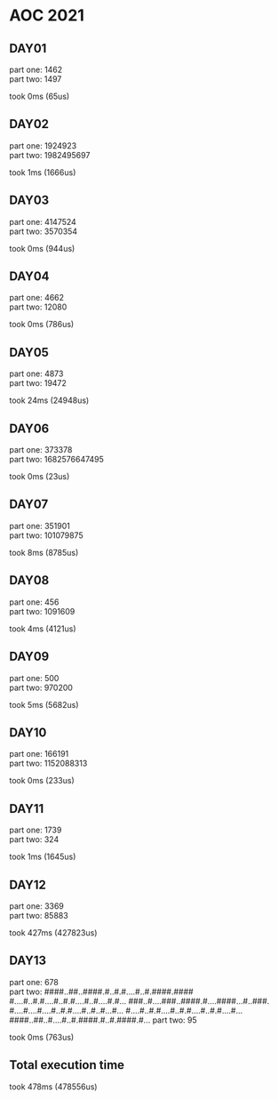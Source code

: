 # AOC 2021

## DAY01

part one: 1462  
part two: 1497  

took 0ms (65us)  

## DAY02

part one: 1924923  
part two: 1982495697  

took 1ms (1666us)  

## DAY03

part one: 4147524  
part two: 3570354  

took 0ms (944us)  

## DAY04

part one: 4662  
part two: 12080  

took 0ms (786us)  

## DAY05

part one: 4873  
part two: 19472  

took 24ms (24948us)  

## DAY06

part one: 373378  
part two: 1682576647495  

took 0ms (23us)  

## DAY07

part one: 351901  
part two: 101079875  

took 8ms (8785us)  

## DAY08

part one: 456  
part two: 1091609  

took 4ms (4121us)  

## DAY09

part one: 500  
part two: 970200  

took 5ms (5682us)  

## DAY10

part one: 166191  
part two: 1152088313  

took 0ms (233us)  

## DAY11

part one: 1739  
part two: 324  

took 1ms (1645us)  

## DAY12

part one: 3369  
part two: 85883  

took 427ms (427823us)  

## DAY13

part one: 678  
part two:
####..##..####.#..#.#....#..#.####.####
#....#..#.#....#..#.#....#..#....#.#...
###..#....###..####.#....####...#..###.
#....#....#....#..#.#....#..#..#...#...
#....#..#.#....#..#.#....#..#.#....#...
####..##..#....#..#.####.#..#.####.#...
part two: 95  

took 0ms (763us)  

## Total execution time

took 478ms (478556us)  
